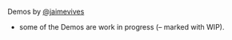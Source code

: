 Demos by [@jaimevives](https://github.com/jaimevives)

* some of the Demos are work in progress (– marked with WIP).
